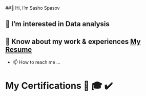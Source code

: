 ##👋 Hi, I’m Sasho Spasov

## 👀 I’m interested in Data analysis
## 📄 Know about my work & experiences [My Resume](https://drive.google.com/file/d/1lEzrIktqvs_si2jxNGmwO_0Kop2yOhTg/view)
- 📫 How to reach me ...

# My Certifications 📜 🎓 ✔️
<!---
sashospasov/sashospasov is a ✨ special ✨ repository because its `README.md` (this file) appears on your GitHub profile.
You can click the Preview link to take a look at your changes.
--->
